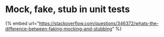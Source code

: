 # Mock, fake, stub in unit tests

{% embed url="https://stackoverflow.com/questions/346372/whats-the-difference-between-faking-mocking-and-stubbing" %}



